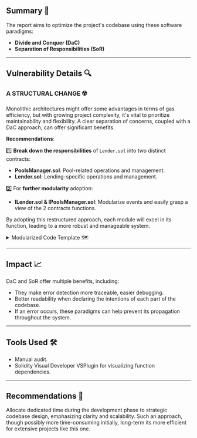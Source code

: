 ## Summary 📌

The report aims to optimize the project's codebase using these software paradigms:

- **Divide and Conquer (DaC)**
- **Separation of Responsibilities (SoR)**

---

## Vulnerability Details 🔍

### A STRUCTURAL CHANGE ☢️

Monolithic architectures might offer some advantages in terms of gas efficiency, but with growing project complexity, it's vital to prioritize maintainability and flexibility. A clear separation of concerns, coupled with a DaC approach, can offer significant benefits.

**Recommendations**:

1️⃣ **Break down the responsibilities** of `Lender.sol` into two distinct contracts:

- **PoolsManager.sol**: Pool-related operations and management.
- **Lender.sol**: Lending-specific operations and management.

2️⃣ For **further modularity** adoption:

- **ILender.sol & IPoolsManager.sol**: Modularize events and easily grasp a view of the 2 contracts functions.

By adopting this restructured approach, each module will excel in its function, leading to a more robust and manageable system.

<details> <summary> Modularized Code Template 🗺️ </summary>

### Modularized Code Template 📜

> 🚧 **Note** ⚠️: The code below is just a template to guide you. It has not been tested and should not be relied upon. Moreover, while the intent is to simplify and reorganize, this restructuring might not be the most gas-efficient approach.

_**`Lender.sol`**_:

```
// SPDX-License-Identifier: MIT
pragma solidity ^0.8.19;
// Needed imports...

contract Lender is ILender, Ownable {
    uint256 public constant MAX_INTEREST_RATE = 100000;
    uint256 public constant MAX_AUCTION_LENGTH = 3 days;
    uint256 public lenderFee = 1000;
    uint256 public borrowerFee = 50;
    address public feeReceiver;

    // 🟢 Now we would get pools this way --> PoolsManager.getPool(poolId);
    PoolsManager public poolsManager; // <------- 🟢 To access pools info
    Loan[] public loans;

    constructor(address _poolsManager) Ownable(msg.sender) {
        poolsManager = PoolsManager(_poolsManager); // <-- 🟢 Constructor should change etc etc
    }

    function setLenderFee(uint256 _fee) external onlyOwner {}
    //REST OF FUNCS RELATED TO LENDING OPERATIONS
}
```

_**`PoolsManager.sol`**_:

```
// SPDX-License-Identifier: MIT
pragma solidity ^0.8.19;
// Needed imports...

contract PoolsManager is IPoolsManager, Ownable {
    uint256 public constant MAX_INTEREST_RATE = 100000;
    uint256 public constant MAX_AUCTION_LENGTH = 3 days;

    mapping(bytes32 => Pool) public pools;

    //  🟢 HERE!! Notice Owner should be the Lender.sol contract
    constructor() Ownable(msg.sender) {}

    function getPoolId(address lender, address loanToken, address collateralToken)
        public
        pure
        returns (bytes32 poolId)
    {}

    // 🟢 HERE!! NOTICE THE NEED FOR A NEW FUNCTION THAT ALLOWS INTERACTION BETWEEN LENDER AND POOLSMANAGER CONTRACTS
    function getPool(bytes32 poolId) public view returns (Pool memory) {
        return pools[poolId];
    }

    // REST OF FUNCS RELATED TO POOL MANAGEMENT OPERATIONS ...
}
```

_**`ILender.sol`**_:

```
// SPDX-License-Identifier: MIT
pragma solidity ^0.8.19;
// + Some extra imports...
import "../src/utils/Structs.sol";

contract ILender {
    // Lender related events...
    event Borrowed();
    event Repaid();
    // Function signatures + documentation. NatSpec used is recommended.
}
```

_**`IPoolsManager.sol`**_:

```
// SPDX-License-Identifier: MIT
pragma solidity ^0.8.19;
// + Some extra imports...

contract IPoolsManager {
    // PoolManagement related events...
    event PoolCreated(bytes32 indexed poolId, Pool pool);
    event PoolUpdated(bytes32 indexed poolId, Pool pool);
    // Function signatures + documentation.
}
```

</details>

---

## Impact 📈

DaC and SoR offer multiple benefits, including:

- They make error detection more traceable, easier debugging.
- Better readability when declaring the intentions of each part of the codebase.
- If an error occurs, these paradigms can help prevent its propagation throughout the system.

---

## Tools Used 🛠️

- Manual audit.
- Solidity Visual Developer VSPlugin for visualizing function dependencies.

---

## Recommendations 🎯

Allocate dedicated time during the development phase to strategic codebase design, emphasizing clarity and scalability. Such an approach, though possibly more time-consuming initially, long-term its more efficient for extensive projects like this one.
